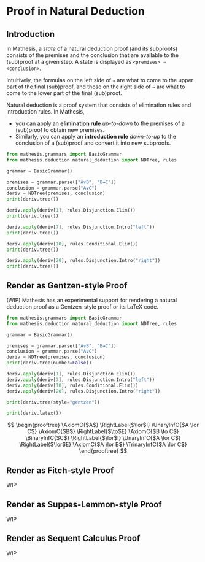 # Proof in Natural Deduction

## Introduction

In Mathesis, a _state_ of a natural deduction proof (and its subproofs) consists of the premises and the conclusion that are available to the (sub)proof at a given step.
A state is displayed as `<premises> ⇒ <conclusion>`.

Intuitively, the formulas on the left side of `⇒` are what to come to the upper part of the final (sub)proof, and those on the right side of `⇒` are what to come to the lower part of the final (sub)proof.

Natural deduction is a proof system that consists of elimination rules and introduction rules. In Mathesis,

- you can apply an **elimination rule** *up-to-down* to the premises of a (sub)proof to obtain new premises.
- Similarly, you can apply an **introduction rule** *down-to-up* to the conclusion of a (sub)proof and convert it into new subproofs.

```python exec="1" result="text" source="material-block"
from mathesis.grammars import BasicGrammar
from mathesis.deduction.natural_deduction import NDTree, rules

grammar = BasicGrammar()

premises = grammar.parse(["A∨B", "B→C"])
conclusion = grammar.parse("A∨C")
deriv = NDTree(premises, conclusion)
print(deriv.tree())

deriv.apply(deriv[1], rules.Disjunction.Elim())
print(deriv.tree())

deriv.apply(deriv[7], rules.Disjunction.Intro("left"))
print(deriv.tree())

deriv.apply(deriv[10], rules.Conditional.Elim())
print(deriv.tree())

deriv.apply(deriv[20], rules.Disjunction.Intro("right"))
print(deriv.tree())
```

## Render as Gentzen-style Proof

(WIP) Mathesis has an experimental support for rendering a natural deduction proof as a Gentzen-style proof or its LaTeX code.

```python exec="1" result="text" source="material-block"
from mathesis.grammars import BasicGrammar
from mathesis.deduction.natural_deduction import NDTree, rules

grammar = BasicGrammar()

premises = grammar.parse(["A∨B", "B→C"])
conclusion = grammar.parse("A∨C")
deriv = NDTree(premises, conclusion)
print(deriv.tree(number=False))

deriv.apply(deriv[1], rules.Disjunction.Elim())
deriv.apply(deriv[7], rules.Disjunction.Intro("left"))
deriv.apply(deriv[10], rules.Conditional.Elim())
deriv.apply(deriv[20], rules.Disjunction.Intro("right"))

print(deriv.tree(style="gentzen"))

print(deriv.latex())
```

$$
\begin{prooftree}
\AxiomC{$A$}
\RightLabel{$\lor$I}
\UnaryInfC{$A \lor C$}
\AxiomC{$B$}
\RightLabel{$\to$E}
\AxiomC{$B \to C$}
\BinaryInfC{$C$}
\RightLabel{$\lor$I}
\UnaryInfC{$A \lor C$}
\RightLabel{$\lor$E}
\AxiomC{$A \lor B$}
\TrinaryInfC{$A \lor C$}
\end{prooftree}
$$

## Render as Fitch-style Proof

WIP

## Render as Suppes-Lemmon-style Proof

WIP

## Render as Sequent Calculus Proof

WIP
